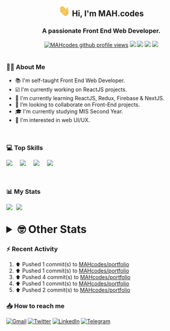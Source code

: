 <h2 align="center"><img src="./Hi.gif" width="30px" height="30px"> Hi, I'm MAH.codes</h2>

<h3 align="center">A passionate Front End Web Developer.</h3>

<div align="center">
  <a href="#"><img src="https://komarev.com/ghpvc/?username=MAHcodes&style=for-the-badge&logo=" alt="MAHcodes github profile views" /></a>
  <a href="https://www.linux.org"><img src="https://img.shields.io/badge/OS-Linux-e06c75?style=for-the-badge&logo=linux" /></a>
	<a href="https://archlinux.org"><img src="https://img.shields.io/badge/DISTRO-Arch-56b6c2?style=for-the-badge&logo=arch-linux" /></a>
	<a href="https://dwm.suckless.org"><img src="https://img.shields.io/badge/WM-DWM-005577?style=for-the-badge&logo=dwm" /></a>
	<a href="https://neovim.io"><img src="https://img.shields.io/badge/IDE-Neovim-98c379?style=for-the-badge&logo=neovim" /></a>
</div>

<br>

### :man_technologist: About Me

- :books: I'm self-taught Front End Web Developer.
- :ballot_box_with_check: I'm currently working on ReactJS projects.
- :dart: I'm currently learning ReactJS, Redux, Firebase & NextJS.
- :eyes: I’m looking to collaborate on Front-End projects.
- :mortar_board: I'm currently studying MIS Second Year.
- :art: I'm interested in web UI/UX.

<br>

### :computer: Top Skills

<div style="display:flex;">
<img width ='36px' src ='https://raw.githubusercontent.com/rahulbanerjee26/githubAboutMeGenerator/main/icons/html.svg' />
<img width ='36px' src ='https://raw.githubusercontent.com/rahulbanerjee26/githubAboutMeGenerator/main/icons/css.svg' />
<img width ='36px' src ='https://raw.githubusercontent.com/rahulbanerjee26/githubAboutMeGenerator/main/icons/javascript.svg' />
<img width ='36px' src ='https://raw.githubusercontent.com/rahulbanerjee26/githubAboutMeGenerator/main/icons/reactjs.svg' />
</div>

<br>
<br>

### :bar_chart: My Stats

<img src="https://github-readme-stats.vercel.app/api?username=MAHcodes&show_icons=true&locale=en" width="49%" /><span style="display:inline-block;width:2%"></span><img src="https://github-readme-streak-stats.herokuapp.com/?user=MAHcodes&" width="49%" />

<br>

<details>
<summary style="font-size: 1.75rem; font-weight: bold;"><strong style="font-size: 1.75rem; font-weight: bold;"> 🤓 Other Stats </strong></summary>
<br>

<!--START_SECTION:waka-->
![Lines of code](https://img.shields.io/badge/From%20Hello%20World%20I%27ve%20Written-260%20Thousand%20lines%20of%20code-blue)

**🐱 My GitHub Data** 

> 🏆 1,075 Contributions in the Year 2022
 > 
> 📦 334.4 kB Used in GitHub's Storage 
 > 
> 💼 Opted to Hire
 > 
> 📜 24 Public Repositories 
 > 
> 🔑 6 Private Repositories  
 > 
**I'm a Night 🦉** 

```text
🌞 Morning    143 commits    ███░░░░░░░░░░░░░░░░░░░░░░   14.76% 
🌆 Daytime    236 commits    ██████░░░░░░░░░░░░░░░░░░░   24.36% 
🌃 Evening    370 commits    █████████░░░░░░░░░░░░░░░░   38.18% 
🌙 Night      220 commits    █████░░░░░░░░░░░░░░░░░░░░   22.7%

```
📅 **I'm Most Productive on Monday** 

```text
Monday       165 commits    ████░░░░░░░░░░░░░░░░░░░░░   17.03% 
Tuesday      137 commits    ███░░░░░░░░░░░░░░░░░░░░░░   14.14% 
Wednesday    120 commits    ███░░░░░░░░░░░░░░░░░░░░░░   12.38% 
Thursday     127 commits    ███░░░░░░░░░░░░░░░░░░░░░░   13.11% 
Friday       102 commits    ██░░░░░░░░░░░░░░░░░░░░░░░   10.53% 
Saturday     160 commits    ████░░░░░░░░░░░░░░░░░░░░░   16.51% 
Sunday       158 commits    ████░░░░░░░░░░░░░░░░░░░░░   16.31%

```


📊 **This Week I Spent My Time On** 

```text
⌚︎ Time Zone: Asia/Beirut

💬 Programming Languages: 
JavaScript               17 hrs 1 min        █████████████░░░░░░░░░░░░   55.11% 
Markdown                 5 hrs 16 mins       ████░░░░░░░░░░░░░░░░░░░░░   17.1% 
TypeScript               1 hr 41 mins        █░░░░░░░░░░░░░░░░░░░░░░░░   5.47% 
HTML                     1 hr 34 mins        █░░░░░░░░░░░░░░░░░░░░░░░░   5.07% 
JSON                     1 hr 3 mins         ░░░░░░░░░░░░░░░░░░░░░░░░░   3.41%

🔥 Editors: 
Neovim                   30 hrs 53 mins      █████████████████████████   100.0%

🐱‍💻 Projects: 
portfolio                10 hrs 8 mins       ████████░░░░░░░░░░░░░░░░░   32.82% 
xerolinux.xyz            7 hrs 7 mins        █████░░░░░░░░░░░░░░░░░░░░   23.05% 
LT                       5 hrs 10 mins       ████░░░░░░░░░░░░░░░░░░░░░   16.76% 
Unknown Project          4 hrs 40 mins       ███░░░░░░░░░░░░░░░░░░░░░░   15.14% 
canadiansouq.com         1 hr 37 mins        █░░░░░░░░░░░░░░░░░░░░░░░░   5.28%

💻 Operating System: 
Linux                    30 hrs 53 mins      █████████████████████████   100.0%

```

**I Mostly Code in JavaScript** 

```text
JavaScript               15 repos            ██████████████░░░░░░░░░░░   57.69% 
Python                   3 repos             ███░░░░░░░░░░░░░░░░░░░░░░   11.54% 
CSS                      2 repos             ██░░░░░░░░░░░░░░░░░░░░░░░   7.69% 
HTML                     1 repo              █░░░░░░░░░░░░░░░░░░░░░░░░   3.85% 
PHP                      1 repo              █░░░░░░░░░░░░░░░░░░░░░░░░   3.85%

```



 Last Updated on 04/12/2022 18:42:36 UTC
<!--END_SECTION:waka-->

</details>

### :zap: Recent Activity

<!--RECENT_ACTIVITY:start-->
1. ⬆️ Pushed 1 commit(s) to [MAHcodes/portfolio](https://github.com/MAHcodes/portfolio)
2. ⬆️ Pushed 1 commit(s) to [MAHcodes/portfolio](https://github.com/MAHcodes/portfolio)
3. ⬆️ Pushed 4 commit(s) to [MAHcodes/portfolio](https://github.com/MAHcodes/portfolio)
4. ⬆️ Pushed 1 commit(s) to [MAHcodes/portfolio](https://github.com/MAHcodes/portfolio)
5. ⬆️ Pushed 2 commit(s) to [MAHcodes/portfolio](https://github.com/MAHcodes/portfolio)
<!--RECENT_ACTIVITY:end-->

### :inbox_tray: How to reach me

[![Gmail](https://img.shields.io/badge/Gmail-D14836?style=for-the-badge&logo=gmail&logoColor=white)](mailto:mhmdalihsen102@gmail.com)
[![Twitter](https://img.shields.io/badge/Twitter-1DA1F2?style=for-the-badge&logo=twitter&logoColor=white)](https://twitter.com/MhmdAliHsen)
[![LinkedIn](https://img.shields.io/badge/LinkedIn-0077B5?style=for-the-badge&logo=linkedin&logoColor=white)](https://www.linkedin.com/in/mah-codes-66b0671b7/)
[![Telegram](https://img.shields.io/badge/Telegram-2CA5E0?style=for-the-badge&logo=telegram&logoColor=white&bgColor=black)](https://t.me/mhmdalihsen)
